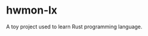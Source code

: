 <!--
 - SPDX-FileCopyrightText: NONE
 - SPDX-License-Identifier: CC0-1.0
-->

# hwmon-lx

A toy project used to learn Rust programming language.
